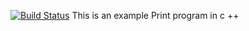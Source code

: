 [![Build Status](https://travis-ci.org/ilikotsutskiridze/lab06.svg?branch=master)](https://travis-ci.org/ilikotsutskiridze/lab06)
This is an example Print program in c ++
